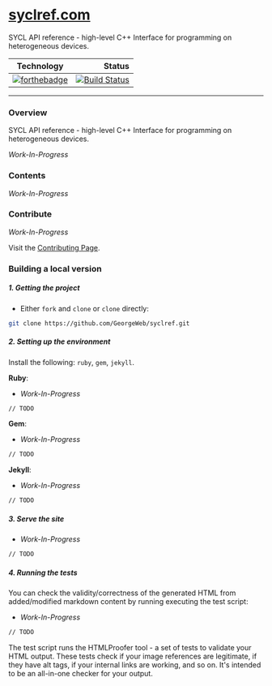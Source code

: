 # [syclref.com]

SYCL API reference - high-level C++ Interface for programming on heterogeneous devices.

| Technology | Status |
| ------------- |--------------:|
| [![forthebadge](https://forthebadge.com/images/badges/made-with-ruby.svg)](https://forthebadge.com) | [![Build Status](https://travis-ci.com/GeorgeWeb/syclref.svg?branch=master)](https://travis-ci.com/GeorgeWeb/syclref) |

---

### Overview

SYCL API reference - high-level C++ Interface for programming on heterogeneous devices.

*Work-In-Progress*

### Contents

*Work-In-Progress*

### Contribute

*Work-In-Progress*

Visit the [Contributing Page].

### Building a local version

##### 1. Getting the project

  - Either `fork` and `clone` or `clone` directly:
  ```bash
  git clone https://github.com/GeorgeWeb/syclref.git
  ```

##### 2. Setting up the environment

Install the following: `ruby`, `gem`, `jekyll`.

**Ruby**:

  - *Work-In-Progress*
  ```bash
  // TODO
  ```

**Gem**:

  - *Work-In-Progress*
  ```bash
  // TODO
  ```

**Jekyll**:

  - *Work-In-Progress*
  ```bash
  // TODO
  ```

##### 3. Serve the site

  - *Work-In-Progress*
  ```bash
  // TODO
  ```

##### 4. Running the tests

You can check the validity/correctness of the generated HTML from added/modified markdown content by running executing the test script:

- *Work-In-Progress*
```bash
// TODO
```

The test script runs the HTMLProofer tool - a set of tests to validate your HTML output. These tests check if your image references are legitimate, if they have alt tags, if your internal links are working, and so on. It's intended to be an all-in-one checker for your output.

[syclref.com]: https://georgeweb.github.io/syclref
[Contributing Page]: ./CONTRIBUTING.md
